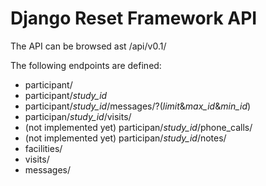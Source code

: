 # Django Reset Framework API

The API can be browsed ast /api/v0.1/

The following endpoints are defined:

* participant/
* participant/_study_id_
* participant/_study_id_/messages/?(_limit_&_max_id_&_min_id_)
* participan/_study_id_/visits/
* (not implemented yet) participan/_study_id_/phone_calls/
* (not implemented yet) participan/_study_id_/notes/
* facilities/
* visits/
* messages/
